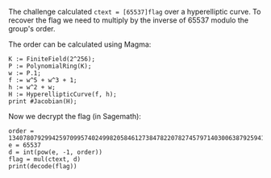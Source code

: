 The challenge calculated `ctext = [65537]flag` over a hyperelliptic curve.
To recover the flag we need to multiply by the inverse of 65537 modulo the group's order.

The order can be calculated using Magma:

	K := FiniteField(2^256);
	P := PolynomialRing(K);
	w := P.1;
	f := w^5 + w^3 + 1;
	h := w^2 + w;
	H := HyperellipticCurve(f, h);
	print #Jacobian(H);

Now we decrypt the flag (in Sagemath):

	order = 13407807929942597099574024998205846127384782207827457971403006387925941306569427075743805985793764139096494648696821820448189053384542053304334065342873600
	e = 65537
	d = int(pow(e, -1, order))
	flag = mul(ctext, d)
	print(decode(flag))

